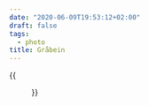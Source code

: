 ```yaml
---
date: "2020-06-09T19:53:12+02:00"
draft: false
tags:
  - photo
title: Gråbein
---
```


{{<figure alt="Gråbein" src="/images/2020-06-09-Graabein.jpg" width="1024">}}
